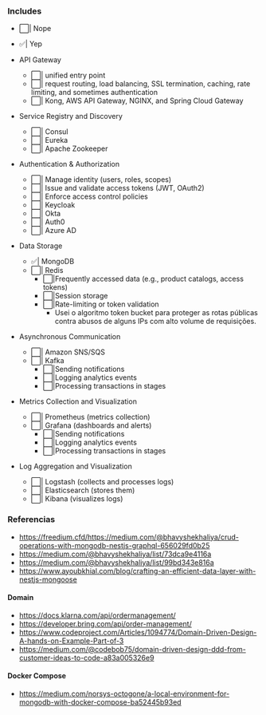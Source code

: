 ### Includes

- ⬜️| Nope
- ✅| Yep

- API Gateway

  - ⬜️| unified entry point
  - ⬜️| request routing, load balancing, SSL termination, caching, rate limiting, and sometimes authentication
  - ⬜️| Kong, AWS API Gateway, NGINX, and Spring Cloud Gateway

- Service Registry and Discovery

  - ⬜️| Consul
  - ⬜️| Eureka
  - ⬜️| Apache Zookeeper

- Authentication & Authorization

  - ⬜️| Manage identity (users, roles, scopes)
  - ⬜️| Issue and validate access tokens (JWT, OAuth2)
  - ⬜️| Enforce access control policies
  - ⬜️| Keycloak
  - ⬜️| Okta
  - ⬜️| Auth0
  - ⬜️| Azure AD

- Data Storage

  - ✅| MongoDB
  - ⬜️| Redis
    - ⬜️|Frequently accessed data (e.g., product catalogs, access tokens)
    - ⬜️|Session storage
    - ⬜️|Rate-limiting or token validation
      - Usei o algoritmo token bucket para proteger as rotas públicas contra abusos de alguns IPs com alto volume de requisições.

- Asynchronous Communication

  - ⬜️| Amazon SNS/SQS
  - ⬜️| Kafka
    - ⬜️|Sending notifications
    - ⬜️|Logging analytics events
    - ⬜️|Processing transactions in stages

- Metrics Collection and Visualization

  - ⬜️| Prometheus (metrics collection)
  - ⬜️| Grafana (dashboards and alerts)
    - ⬜️|Sending notifications
    - ⬜️|Logging analytics events
    - ⬜️|Processing transactions in stages

- Log Aggregation and Visualization

  - ⬜️| Logstash (collects and processes logs)
  - ⬜️| Elasticsearch (stores them)
  - ⬜️| Kibana (visualizes logs)

### Referencias

- https://freedium.cfd/https://medium.com/@bhavyshekhaliya/crud-operations-with-mongodb-nestjs-graphql-656029fd0b25
- https://medium.com/@bhavyshekhaliya/list/73dca9e4116a
- https://medium.com/@bhavyshekhaliya/list/99bd343e816a
- https://www.ayoubkhial.com/blog/crafting-an-efficient-data-layer-with-nestjs-mongoose

#### Domain

- https://docs.klarna.com/api/ordermanagement/
- https://developer.bring.com/api/order-management/
- https://www.codeproject.com/Articles/1094774/Domain-Driven-Design-A-hands-on-Example-Part-of-3
- https://medium.com/@codebob75/domain-driven-design-ddd-from-customer-ideas-to-code-a83a005326e9

#### Docker Compose

- https://medium.com/norsys-octogone/a-local-environment-for-mongodb-with-docker-compose-ba52445b93ed
